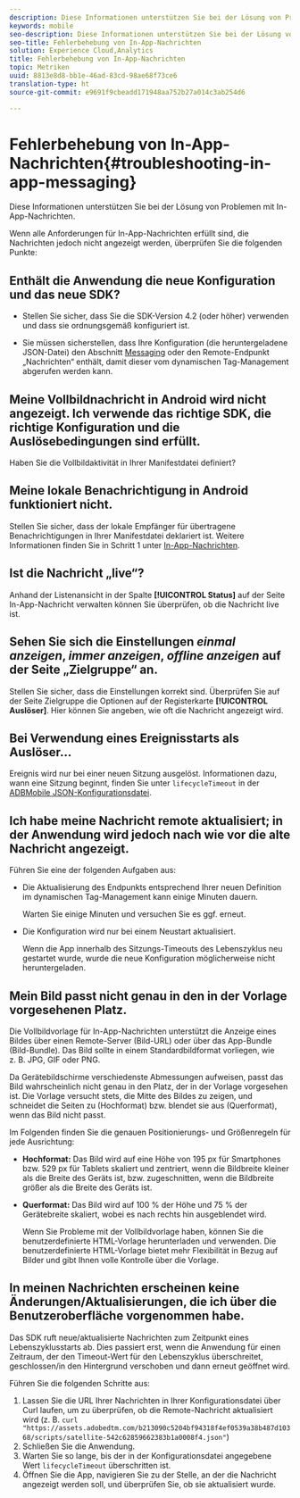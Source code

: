 ```yaml
---
description: Diese Informationen unterstützen Sie bei der Lösung von Problemen mit In-App-Nachrichten.
keywords: mobile
seo-description: Diese Informationen unterstützen Sie bei der Lösung von Problemen mit In-App-Nachrichten.
seo-title: Fehlerbehebung von In-App-Nachrichten
solution: Experience Cloud,Analytics
title: Fehlerbehebung von In-App-Nachrichten
topic: Metriken
uuid: 8813e8d8-bb1e-46ad-83cd-98ae68f73ce6
translation-type: ht
source-git-commit: e9691f9cbeadd171948aa752b27a014c3ab254d6

---
```



# Fehlerbehebung von In-App-Nachrichten{#troubleshooting-in-app-messaging}

Diese Informationen unterstützen Sie bei der Lösung von Problemen mit In-App-Nachrichten.

Wenn alle Anforderungen für In-App-Nachrichten erfüllt sind, die Nachrichten jedoch nicht angezeigt werden, überprüfen Sie die folgenden Punkte:

## Enthält die Anwendung die neue Konfiguration und das neue SDK?

* Stellen Sie sicher, dass Sie die SDK-Version 4.2 (oder höher) verwenden und dass sie ordnungsgemäß konfiguriert ist.

* Sie müssen sicherstellen, dass Ihre Konfiguration (die heruntergeladene JSON-Datei) den Abschnitt [Messaging](/help/using/in-app-messaging/in-app-messaging.md) oder den Remote-Endpunkt „Nachrichten“ enthält, damit dieser vom dynamischen Tag-Management abgerufen werden kann.

## Meine Vollbildnachricht in Android wird nicht angezeigt. Ich verwende das richtige SDK, die richtige Konfiguration und die Auslösebedingungen sind erfüllt.

Haben Sie die Vollbildaktivität in Ihrer Manifestdatei definiert?

## Meine lokale Benachrichtigung in Android funktioniert nicht.

Stellen Sie sicher, dass der lokale Empfänger für übertragene Benachrichtigungen in Ihrer Manifestdatei deklariert ist. Weitere Informationen finden Sie in Schritt 1 unter [In-App-Nachrichten](/help/android/messaging-main/messaging/messaging.md).

## Ist die Nachricht „live“?

Anhand der Listenansicht in der Spalte **[!UICONTROL Status]** auf der Seite In-App-Nachricht verwalten können Sie überprüfen, ob die Nachricht live ist.

## Sehen Sie sich die Einstellungen *einmal anzeigen*, *immer anzeigen*, *offline anzeigen* auf der Seite „Zielgruppe“ an.

Stellen Sie sicher, dass die Einstellungen korrekt sind. Überprüfen Sie auf der Seite Zielgruppe die Optionen auf der Registerkarte **[!UICONTROL Auslöser]**. Hier können Sie angeben, wie oft die Nachricht angezeigt wird.

## Bei Verwendung eines Ereignisstarts als Auslöser...

Ereignis wird nur bei einer neuen Sitzung ausgelöst. Informationen dazu, wann eine Sitzung beginnt, finden Sie unter `lifecycleTimeout` in der [ADBMobile JSON-Konfigurationsdatei](/help/ios/configuration/json-config/json-config.md).

## Ich habe meine Nachricht remote aktualisiert; in der Anwendung wird jedoch nach wie vor die alte Nachricht angezeigt.

Führen Sie eine der folgenden Aufgaben aus:

* Die Aktualisierung des Endpunkts entsprechend Ihrer neuen Definition im dynamischen Tag-Management kann einige Minuten dauern.

   Warten Sie einige Minuten und versuchen Sie es ggf. erneut.

* Die Konfiguration wird nur bei einem Neustart aktualisiert.

   Wenn die App innerhalb des Sitzungs-Timeouts des Lebenszyklus neu gestartet wurde, wurde die neue Konfiguration möglicherweise nicht heruntergeladen.

## Mein Bild passt nicht genau in den in der Vorlage vorgesehenen Platz.

Die Vollbildvorlage für In-App-Nachrichten unterstützt die Anzeige eines Bildes über einen Remote-Server (Bild-URL) oder über das App-Bundle (Bild-Bundle). Das Bild sollte in einem Standardbildformat vorliegen, wie z. B. JPG, GIF oder PNG.

Da Gerätebildschirme verschiedenste Abmessungen aufweisen, passt das Bild wahrscheinlich nicht genau in den Platz, der in der Vorlage vorgesehen ist. Die Vorlage versucht stets, die Mitte des Bildes zu zeigen, und schneidet die Seiten zu (Hochformat) bzw. blendet sie aus (Querformat), wenn das Bild nicht passt.

Im Folgenden finden Sie die genauen Positionierungs- und Größenregeln für jede Ausrichtung:

* **Hochformat:** Das Bild wird auf eine Höhe von 195 px für Smartphones bzw. 529 px für Tablets skaliert und zentriert, wenn die Bildbreite kleiner als die Breite des Geräts ist, bzw. zugeschnitten, wenn die Bildbreite größer als die Breite des Geräts ist.

* **Querformat:** Das Bild wird auf 100 % der Höhe und 75 % der Gerätebreite skaliert, wobei es nach rechts hin ausgeblendet wird.

   Wenn Sie Probleme mit der Vollbildvorlage haben, können Sie die benutzerdefinierte HTML-Vorlage herunterladen und verwenden. Die benutzerdefinierte HTML-Vorlage bietet mehr Flexibilität in Bezug auf Bilder und gibt Ihnen volle Kontrolle über die Vorlage.

## In meinen Nachrichten erscheinen keine Änderungen/Aktualisierungen, die ich über die Benutzeroberfläche vorgenommen habe.

Das SDK ruft neue/aktualisierte Nachrichten zum Zeitpunkt eines Lebenszyklusstarts ab. Dies passiert erst, wenn die Anwendung für einen Zeitraum, der den Timeout-Wert für den Lebenszyklus überschreitet, geschlossen/in den Hintergrund verschoben und dann erneut geöffnet wird.

Führen Sie die folgenden Schritte aus:

1. Lassen Sie die URL Ihrer Nachrichten in Ihrer Konfigurationsdatei über Curl laufen, um zu überprüfen, ob die Remote-Nachricht aktualisiert wird (z. B. `curl "https://assets.adobedtm.com/b213090c5204bf94318f4ef0539a38b487d10368/scripts/satellite-542c62859662383b1a0008f4.json"`)
1. Schließen Sie die Anwendung.
1. Warten Sie so lange, bis der in der Konfigurationsdatei angegebene Wert `lifecycleTimeout` überschritten ist.
1. Öffnen Sie die App, navigieren Sie zu der Stelle, an der die Nachricht angezeigt werden soll, und überprüfen Sie, ob sie aktualisiert wurde.